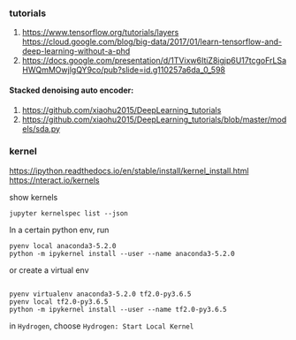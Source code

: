 ### tutorials
1. https://www.tensorflow.org/tutorials/layers
https://cloud.google.com/blog/big-data/2017/01/learn-tensorflow-and-deep-learning-without-a-phd
2. https://docs.google.com/presentation/d/1TVixw6ItiZ8igjp6U17tcgoFrLSaHWQmMOwjlgQY9co/pub?slide=id.g110257a6da_0_598


#### Stacked denoising auto encoder:
1. https://github.com/xiaohu2015/DeepLearning_tutorials
2. https://github.com/xiaohu2015/DeepLearning_tutorials/blob/master/models/sda.py


### kernel
https://ipython.readthedocs.io/en/stable/install/kernel_install.html
https://nteract.io/kernels

show kernels
```
jupyter kernelspec list --json
```

In a certain python env, run 
```
pyenv local anaconda3-5.2.0
python -m ipykernel install --user --name anaconda3-5.2.0
```

or create a virtual env
```

pyenv virtualenv anaconda3-5.2.0 tf2.0-py3.6.5
pyenv local tf2.0-py3.6.5
python -m ipykernel install --user --name tf2.0-py3.6.5
```

in `Hydrogen`, choose `Hydrogen: Start Local Kernel`
